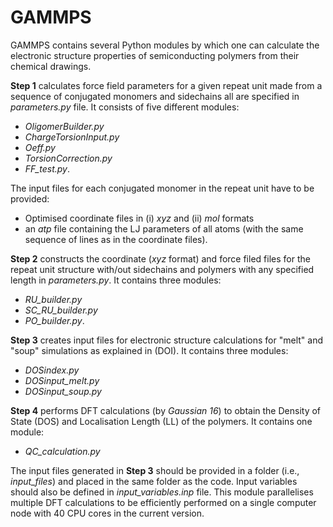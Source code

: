 # GAMMPS
GAMMPS contains several Python modules by which one can calculate the electronic structure properties of semiconducting polymers from their chemical drawings.

**Step 1** calculates force field parameters for a given repeat unit made from a sequence of conjugated monomers and sidechains all are specified in _parameters.py_ file. 
It consists of five different modules:
* _OligomerBuilder.py_ 
* _ChargeTorsionInput.py_ 
* _Oeff.py_ 
* _TorsionCorrection.py_ 
* _FF_test.py_.
 
The input files for each conjugated monomer in the repeat unit have to be provided:
* Optimised coordinate files in (i) _xyz_ and (ii) _mol_ formats 
* an _atp_ file containing the LJ parameters of all atoms (with the same sequence of lines as in the coordinate files).

**Step 2** constructs the coordinate (_xyz_ format) and force filed files for the repeat unit structure with/out sidechains and polymers with any specified length in _parameters.py_. It contains three modules: 
* _RU_builder.py_
* _SC_RU_builder.py_
* _PO_builder.py_.

**Step 3** creates input files for electronic structure calculations for "melt" and "soup" simulations as explained in (DOI). It contains three modules: 
* _DOSindex.py_
*  _DOSinput_melt.py_
* _DOSinput_soup.py_

**Step 4** performs DFT calculations (by _Gaussian 16_) to obtain the Density of State (DOS) and Localisation Length (LL) of the polymers. It contains one module:
* _QC_calculation.py_

The input files generated in **Step 3** should be provided in a folder (i.e., _input_files_) and placed in the same folder as the code. Input variables should also be defined in _input_variables.inp_ file. This module parallelises multiple DFT calculations to be efficiently performed on a single computer node with 40 CPU cores in the current version.
